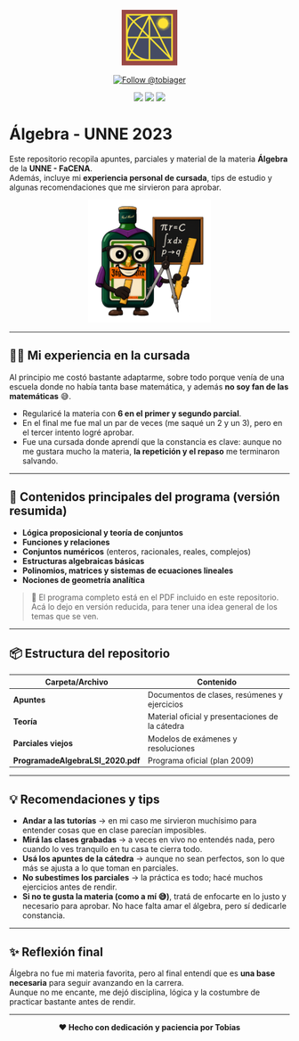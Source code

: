 <p align="center">
  <img src="https://raw.githubusercontent.com/tobiager/UNNE-LSI/main/assets/facena.png" alt="Logo de FaCENA" width="100">
</p>

<p align="center">
  <a href="https://github.com/tobiager">
    <img src="https://img.shields.io/github/followers/tobiager?label=Follow%20@tobiager&style=social" alt="Follow @tobiager" />
  </a>
</p>

<p align="center">
  <img src="https://img.shields.io/badge/UNNE-%C3%81lgebra-blue?style=for-the-badge"/>
  <img src="https://img.shields.io/badge/Estado-Completado-brightgreen?style=for-the-badge"/>
  <img src="https://img.shields.io/badge/Cursada-2023-blue?style=for-the-badge"/>
</p>

# Álgebra - UNNE 2023

Este repositorio recopila apuntes, parciales y material de la materia **Álgebra** de la **UNNE - FaCENA**.  
Además, incluye mi **experiencia personal de cursada**, tips de estudio y algunas recomendaciones que me sirvieron para aprobar.

<p align="center">
  <img src="https://raw.githubusercontent.com/tobiager/UNNE-LSI/main/assets/regla.png" alt="Álgebra" width="220">
</p>

---

## 🧑‍🎓 Mi experiencia en la cursada

Al principio me costó bastante adaptarme, sobre todo porque venía de una escuela donde no había tanta base matemática, y además **no soy fan de las matemáticas** 😅.  
- Regularicé la materia con **6 en el primer y segundo parcial**.  
- En el final me fue mal un par de veces (me saqué un 2 y un 3), pero en el tercer intento logré aprobar.  
- Fue una cursada donde aprendí que la constancia es clave: aunque no me gustara mucho la materia, **la repetición y el repaso** me terminaron salvando.  

---

## 🚀 Contenidos principales del programa (versión resumida)

- **Lógica proposicional y teoría de conjuntos**  
- **Funciones y relaciones**  
- **Conjuntos numéricos** (enteros, racionales, reales, complejos)  
- **Estructuras algebraicas básicas**  
- **Polinomios, matrices y sistemas de ecuaciones lineales**  
- **Nociones de geometría analítica**  

> 🔎 El programa completo está en el PDF incluido en este repositorio.  
> Acá lo dejo en versión reducida, para tener una idea general de los temas que se ven.

---

## 📦 Estructura del repositorio

| Carpeta/Archivo | Contenido |
| --------------- | --------- |
| **Apuntes** | Documentos de clases, resúmenes y ejercicios |
| **Teoría** | Material oficial y presentaciones de la cátedra |
| **Parciales viejos** | Modelos de exámenes y resoluciones |
| **ProgramadeAlgebraLSI_2020.pdf** | Programa oficial (plan 2009) |

---

## 💡 Recomendaciones y tips

- **Andar a las tutorías** → en mi caso me sirvieron muchísimo para entender cosas que en clase parecían imposibles.  
- **Mirá las clases grabadas** → a veces en vivo no entendés nada, pero cuando lo ves tranquilo en tu casa te cierra todo.  
- **Usá los apuntes de la cátedra** → aunque no sean perfectos, son lo que más se ajusta a lo que toman en parciales.  
- **No subestimes los parciales** → la práctica es todo; hacé muchos ejercicios antes de rendir.  
- **Si no te gusta la materia (como a mí 😅)**, tratá de enfocarte en lo justo y necesario para aprobar. No hace falta amar el álgebra, pero sí dedicarle constancia.

---

## ✨ Reflexión final

Álgebra no fue mi materia favorita, pero al final entendí que es **una base necesaria** para seguir avanzando en la carrera.  
Aunque no me encante, me dejó disciplina, lógica y la costumbre de practicar bastante antes de rendir.  

---

<p align="center"><b>❤️ Hecho con dedicación y paciencia por Tobias</b></p>
